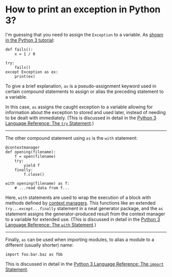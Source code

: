 # How to print an exception in Python 3?

I'm guessing that you need to assign the `Exception` to a variable. As [shown in the Python 3 tutorial](https://docs.python.org/3/tutorial/errors.html#handling-exceptions):

    def fails():
        x = 1 / 0

    try:
        fails()
    except Exception as ex:
        print(ex)

To give a brief explanation, `as` is a pseudo-assignment keyword used in certain compound statements to assign or alias the preceding statement to a variable.

In this case, `as` assigns the caught exception to a variable allowing for information about the exception to stored and used later, instead of needing to be dealt with immediately. (This is discussed in detail in the [Python 3 Language Reference: The `try` Statement][0].)

[0]: https://docs.python.org/3/reference/compound_stmts.html#the-try-statement

---

The other compound statement using `as` is the `with` statement:

    @contextmanager
    def opening(filename):
        f = open(filename)
        try:
            yield f
        finally:
            f.close()

    with opening(filename) as f:
        # ...read data from f...

Here, `with` statements are used to wrap the execution of a block with methods defined by [context managers][1]. This functions like an extended `try...except...finally` statement in a neat generator package, and the `as` statement assigns the generator-produced result from the context manager to a variable for extended use.
(This is discussed in detail in the [Python 3 Language Reference: The `with` Statement][2].)

[1]: https://docs.python.org/3/reference/datamodel.html#context-managers
[2]: https://docs.python.org/3/reference/compound_stmts.html#the-with-statement

---

Finally, `as` can be used when importing modules, to alias a module to a different (usually shorter) name:

    import foo.bar.baz as fbb

This is discussed in detail in the [Python 3 Language Reference: The `import` Statement][3].

[3]: https://docs.python.org/3/reference/simple_stmts.html#import
